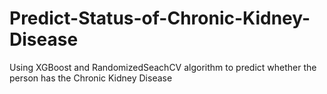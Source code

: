 # Predict-Status-of-Chronic-Kidney-Disease
Using XGBoost and RandomizedSeachCV algorithm to predict whether the person has the Chronic Kidney Disease
